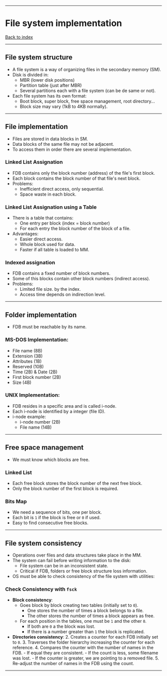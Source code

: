 
---
# File system implementation

[Back to index](../README.md)

---
## File system structure

- A file system is a way of organizing files in the secondary memory (SM).
- Disk is divided in:
	- MBR (lower disk positions)
	- Partition table (just after MBR)
	- Several partitions each with a file system (can be de same or not). 
- Each file system has its own format:
	- Boot block, super block, free space management, root directory...
	- Block size may vary (1kB to 4KB normally).

---
## File implementation

- Files are stored in data blocks in SM.
- Data blocks of the same file may not be adjacent.
- To access them in order there are several implementation.
### Linked List Assignation
- FDB contains only the block number (address) of the file's first block.
- Each block contains the block number of that file's next block.
- Problems:
	- Inefficient direct access, only sequential.
	- Space waste in each block.
### Linked List Assignation using a Table
- There is a table that contains:
	- One entry per block (index = block number)
	- For each entry the block number of the block of a file.
- Advantages:
	- Easier direct access.
	- Whole block used for data.
	- Faster if all table is loaded to MM.
### Indexed assignation
- FDB contains a fixed number of block numbers.
- Some of this blocks contain other block numbers (indirect access).
- Problems:
	- Limited file size. by the index.
	- Access time depends on indirection level.

---
## Folder implementation

- FDB must be reachable by its name.
### MS-DOS Implementation:
- File name (8B)
- Extension (3B)
- Attributes (1B)
- Reserved (10B)
- Time (2B) & Date (2B)
- First block number (2B)
- Size (4B)
### UNIX Implementation:
- FDB resides in a specific area and is called i-node.
- Each i-node is identified by a integer (file ID).
- i-node example:
	- i-node number (2B)
	- File name (14B)

---
## Free space management

- We must know which blocks are free.
### Linked List
- Each free block stores the block number of the next free block.
- Only the block number of the first block is required.

### Bits Map
- We need a sequence of bits, one per block.
- Each bit is `1` if the block is free or `0` if used.
- Easy to find consecutive free blocks.

---
## File system consistency

- Operations over files and data structures take place in the MM.
- The system can fail before writing information to the disk:
	- File system can be in an inconsistent state.
	- Critical if FDB, folders or free block structure loss information.
- OS must be able to check consistency of the file system with utilities:
### Check Consistency with `fsck`
- **Block consistency**:
	- Goes block by block creating two tables (initially set to `0`).
		- One stores the number of times a block belongs to a file.
		- The other stores the number of times a block appears as free.
	- For each position in the tables, one must be `1` and the other `0`.
		- If both are `0` a the block was lost.
		- If there is a number greater than `1` the block is replicated.
- **Directories consistency**:
	2. Creates a counter for each FDB initially set to `0`.
	3. Traverses the folder hierarchy increasing the counter for each reference.
	4. Compares the counter with the number of names in the FDB.
		- If equal they are consistent.
		- If the count is less, some filename was lost.
		- If the counter is greater, we are pointing to a removed file.
	5. Re-adjust the number of names in the FDB using the count.

---